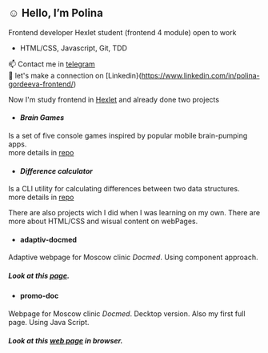 ## ☺︎  Hello, I’m Polina

 Frontend developer
 Hexlet student (frontend 4 module)
 open to work
 
 * HTML/CSS, Javascript, Git, TDD
 
📫 Contact me in [telegram](https://t.me/Pollyaley) <br>
🤝 let's make a connection on [Linkedin}(https://www.linkedin.com/in/polina-gordeeva-frontend/)

Now I'm study frontend in [Hexlet](https://ru.hexlet.io) and already done two projects

* #### _Brain Games_
Is a set of five console games inspired by popular mobile brain-pumping apps.<br>
more details in [repo](https://github.com/pollyleyka/frontend-project-lvl1)

* #### _Difference calculator_
Is a CLI utility for calculating differences between two data structures.<br>
more details in [repo](https://github.com/pollyleyka/frontend-project-46)<br>

There are also projects wich I did when I was learning on my own. There are more about HTML/CSS and wisual content on webPages.

* #### adaptiv-docmed
Adaptive webpage for Moscow clinic *Docmed*. Using component approach. <br>
##### Look at this [page](https://pollyleyka.github.io/adaptiv-docmed/).


* #### promo-doc
Webpage for Moscow clinic *Docmed*. Decktop version. Also my first full page. Using Java Script. <br>
##### Look at this [web page](https://pollyleyka.github.io/promo-doc/) in browser.



